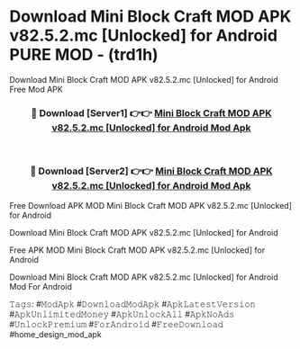 # Download Mini Block Craft MOD APK v82.5.2.mc [Unlocked] for Android PURE MOD - (trd1h)
Download Mini Block Craft MOD APK v82.5.2.mc [Unlocked] for Android Free Mod APK

<div align="center">
<h3>🔴 Download [Server1] 👉👉 <a href="https://apk-comot.site?title=Mini_Block_Craft_MOD_APK_v82.5.2.mc_[Unlocked]_for_Android">Mini Block Craft MOD APK v82.5.2.mc [Unlocked] for Android Mod Apk</a></h3><br>

<h3>🔴 Download [Server2] 👉👉 <a href="https://apk-comot.site?title=Mini_Block_Craft_MOD_APK_v82.5.2.mc_[Unlocked]_for_Android">Mini Block Craft MOD APK v82.5.2.mc [Unlocked] for Android Mod Apk</a></h3>
</div>


Free Download APK MOD Mini Block Craft MOD APK v82.5.2.mc [Unlocked] for Android

Download Mini Block Craft MOD APK v82.5.2.mc [Unlocked] for Android 

Free APK MOD Mini Block Craft MOD APK v82.5.2.mc [Unlocked] for Android 

Download Mini Block Craft MOD APK v82.5.2.mc [Unlocked] for Android Mod For Android

𝚃𝚊𝚐𝚜: #𝙼𝚘𝚍𝙰𝚙𝚔 #𝙳𝚘𝚠𝚗𝚕𝚘𝚊𝚍𝙼𝚘𝚍𝙰𝚙𝚔 #𝙰𝚙𝚔𝙻𝚊𝚝𝚎𝚜𝚝𝚅𝚎𝚛𝚜𝚒𝚘𝚗 #𝙰𝚙𝚔𝚄𝚗𝚕𝚒𝚖𝚒𝚝𝚎𝚍𝙼𝚘𝚗𝚎𝚢 #𝙰𝚙𝚔𝚄𝚗𝚕𝚘𝚌𝚔𝙰𝚕𝚕 #𝙰𝚙𝚔𝙽𝚘𝙰𝚍𝚜 #𝚄𝚗𝚕𝚘𝚌𝚔𝙿𝚛𝚎𝚖𝚒𝚞𝚖 #𝙵𝚘𝚛𝙰𝚗𝚍𝚛𝚘𝚒𝚍 #𝙵𝚛𝚎𝚎𝙳𝚘𝚠𝚗𝚕𝚘𝚊𝚍 #home_design_mod_apk